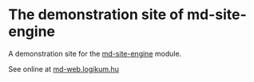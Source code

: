 # The demonstration site of md-site-engine

A demonstration site for the
[md-site-engine](https://github.com/logikum/md-site-engine) module.

See online at [md-web.logikum.hu](https://md-web.logikum.hu)